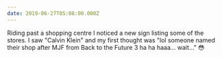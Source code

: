 ```yaml
---
date: 2019-06-27T05:08:00.000Z
---
```


Riding past a shopping centre I noticed a new sign listing some of the stores. I saw "Calvin Klein" and my first thought was "lol someone named their shop after MJF from Back to the Future 3 ha ha haaa... wait..." 😳
